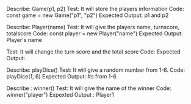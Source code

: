 Describe: Game(p1, p2) 
Test: It will store the players information
Code: const game = new Game("p1", "p2")
Expected Output: p1 and p2

Describe: Player(name)
Test: It will give the players name, turnscore, totalscore 
Code: const player = new Player("name")
Expected Output: Player's name 

Test: It will change the turn score and the total score
Code: 
Expected Output:

Describe: playDice()
Test: It will give a random number from 1-6.
Code: playDice(1, 6)
Expected Output: #s from 1-6

Describe : winner()
Test: It will give the name of the winner
Code: winner("player")
Expexted Output : Player1